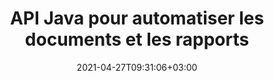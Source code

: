 ---
############################# Static ############################
layout: "product"
date: 2021-04-27T09:31:06+03:00
draft: false

product: "Assembly"
product_tag: "assembly"
platform: "Java"
platform_tag: "java"

############################# Head ############################
head_title: "API d'assemblage d'automatisation de documents Java et de générateur de rapports dynamiques"
head_description: "API Java pour l'automatisation des documents, l'assemblage et la création de rapports. Créer des rapports à partir de modèles personnalisés. Assembler PDF Word Excel PPTX HTML à partir de sources de données DB, JSON, OData et XML."

############################# Header ############################
title: "API Java pour automatiser les documents et les rapports"
description: "Créer des applications d'automatisation de documents pour récupérer des données ; mettez-le dans des modèles personnalisables et générez des rapports dynamiques via l'API Java."
button:
    enable: true

############################# SubMenu ############################
submenu:
    enable: true
    
    left:
        img_alt: "GroupDocs.Assembly for Java"
        image: "/border/groupdocs-assembly-java.svg"
        product: "GroupDocs.Assembly"
        platform: "Java"

    middle:
        button:
            # button loop
            - link: "#overview"
              text: "Aperçu"

            # button loop
            - link: "#features"
              text: "Caractéristiques"

            # button loop
            - link: "#support"
              text: "Support"

            # button loop
            - link: "https://products.groupdocs.app/assembly"
              text: "Live Demo"

            # button loop
            - link: "https://purchase.groupdocs.com/pricing/assembly/java"
              text: "Pricing"

    right:
        link_download: "https://downloads.groupdocs.com/assembly"
        link_learn: "https://docs.groupdocs.com/assembly/java/"
        link_buy: "https://purchase.groupdocs.com"

############################# Aperçu ############################
overview:
    enable: true
    content: |
      L'API GroupDocs.Assembly pour Java vous aide à développer rapidement des applications d'automatisation de documents et de création de rapports en Java pour générer des rapports personnalisés à partir de modèles sans installer de logiciel externe. Le moteur de génération de rapports récupère les données du document modèle, les assemble et génère des rapports dans le format de sortie spécifié selon la syntaxe définie. Il vous permet de configurer et d'insérer dynamiquement les propriétés de mise en forme des éléments de modèle et prend en charge diverses sources de données (JSON, XML, OData, bases de données, CSV, tableur en tant que table de données, table de traitement de texte en tant que table de données et bases de données) pour récupérer des données.

      La bibliothèque d'assemblage de documents reconnaît plusieurs formats de documents et vous permet de créer des modèles dans tous les types de fichiers pris en charge tels que PDF, HTML, e-mail Outlook, Microsoft Office Word, feuilles de calcul Excel, présentations PowerPoint et texte. Il prend en charge la syntaxe de modèle basée sur LINQ et les utilisateurs peuvent également configurer et insérer dynamiquement les propriétés de mise en forme des éléments de modèle.

      GroupDocs.Assembly pour Java est facile à intégrer aux applications Java nouvelles ou existantes. Il est hautement compatible avec toutes les versions de Java et prend en charge les systèmes d'exploitation populaires (Windows, Linux, Mac OS) capables d'exécuter l'environnement d'exécution Java.

    tabs:
      enable: true     
      
      ## TAB ONE ##
      tab_one:
        description: |
          Voici un aperçu de GroupDocs.Assembly pour Java :

        right:
          enable: true
          icon: "fab fa-html5"
          title: "Aperçu"
          content: |
            * Formulation des données
            * Formatage des données
            * Automatisation des données
            * Créer un modèle
            * Formatage des éléments du modèle
            * Génération de rapports
      
      ## TAB TWO ##
      tab_two:
        description: |
          Les [formats de fichiers de documents](https://docs.groupdocs.com/assembly/java/supported-document-formats/) pris en charge pour l'API de génération de documents Java sont répertoriés ci-dessous.

        left:
          enable: true
          table:
            # table loop
            - title: "Formats Microsoft Office"
              content: |
                * **Word**: DOC, DOCX, DOT, DOTX, DOTM, DOCM, RTF, WordprocessingML (XML)
                * **Excel**: XLS, XLSX, XLSM, XLSB, XLT, XLTM, XLTX, SpreadsheetML (XML)
                * **PowerPoint**: PPT, PPTX, PPTM, PPS, PPSX, PPSM, POTX, POTM
                * **Outlook**: EML, EMLX, MSG, MHT

            # table loop
            - title: "Sources de données prises en charge"
              content: |
                * Base de données
                * XML
                * OData
                * JSON
                * CSV
                * Objets .NET personnalisés
                * Feuille de calcul sous forme de tableau de données
                * Table de traitement de texte comme table de données

        right:
          enable: true
          table:
            # table loop
            - title: "Autres formats"
              content: |
                * **OpenOffice Document Formats**: ODT, OTT, ODS, ODP
                * **Email**: MHT, MHTML
                * **Web**: HTML
                * **Markdown Documentation File**: MD
                * **Other**: TXT

            # table loop
            - title: "Prise en charge de l'assemblage inter-formats"
              content: |
                * Traitement de texte **TO** Traitement de texte, HTML, PDF, XPS, TIFF, MHTML, Markdown, TXT, XAML, OpenXPS, EPUB, SVG, PS, PCL
                * Tableur **TO** Tableur, HTML, PDF, XPS, TIFF, MHTML
                * Présentation **TO** Présentation, HTML, PDF, XPS, TIFF
                * Courriel **À** Traitement de texte, Courriel, HTML, PDF, XPS, TIFF, MHTML, Markdown, TXT, XAML, OpenXPS, EPUB, SVG, PS, PCL
                * Traitement de texte HTML et TXT **TO**, HTML, PDF, XPS, TIFF, MHTML, Markdown, TXT, XAML, OpenXPS, EPUB, SVG, PS, PCL

      ## TAB THREE ##
      tab_three:
        description: |
          GroupDocs.Assembly for Java prend en charge la suite Systèmes d'exploitation, Frameworks & Directeur chargé d'emballages:
        
        left:
          enable: true
          table:
            # table loop
            - icon: "fab fa-windows"
              title: "Systèmes d'exploitation"
              content: |
                * Bureau Microsoft Windows
                * Serveur Microsoft Windows
                * Linux
                * Mac OS

            # table loop
            - icon: "fas fa-code"
              title: "Cadres pris en charge"
              content: |
                * Java 7 (1.7) et supérieur

        right:
          enable: true
          table:
            # table loop
            - icon: "fas fa-cogs"
              title: "Environnements de développement"
              content: |
                * NetBeans
                * IDÉE IntelliJ
                * Éclipse
            # table loop
            - icon: "fas fa-tools"
              title: "Outil d'automatisation de construction"
              content: |
                * Maven

############################# Caractéristiques ############################
features:
    enable: true
    title: "GroupDocs.Assembly pour les fonctionnalités Java"

    feature:
      # feature loop
      - icon: "fas fa-copy"
        content: "Ajustez l'image dans la zone de texte de Word, Excel, présentations et e-mails tout en préservant le rapport d'image"

      # feature loop
      - icon: "fas fa-eye"
        content: "Utiliser des formules et effectuer des opérations de données séquentielles - Appliquer la formule lors de l'assemblage de la feuille de calcul"

      # feature loop
      - icon: "fas fa-bolt"
        content: "Appliquer le formatage supérieur, inférieur, majuscule, FirstCap aux chaînes dans la syntaxe du modèle"
      
      # feature loop
      - icon: "fas fa-file-powerpoint"
        content: "Prise en charge de la syntaxe du modèle Formatage de la nature numérique ordinale, cardinale et alphabétique"

      # feature loop
      - icon: "fas fa-code"
        content: "Prend en charge les modèles de documents avec des variables personnalisées et des commentaires de texte dans les balises de syntaxe de modèle"

      # feature loop
      - icon: "fas fa-cloud"
        content: "Insérer dynamiquement le contenu du document dans le rapport"

      # feature loop
      - icon: "fas fa-remove-format"
        content: "Configurer dynamiquement la couleur d'arrière-plan des documents HTML et générer un code-barres dans les rapports"

      # feature loop
      - icon: "fas fa-comment-slash"
        content: "Insérer dynamiquement des hyperliens dans les rapports et appliquer des attributs au corps du message électronique"

      # feature loop
      - icon: "fas fa-location-arrow"
        content: "Joindre dynamiquement des pièces jointes aux e-mails et mettre à jour les champs lors de l'assemblage du document de traitement de texte"

      # feature loop
      - icon: "fas fa-border-all"
        content: "Prise en charge de NEXT Field Analogue de Microsoft Word"

      # feature loop
      - icon: "fas fa-wrench"
        content: "Ajouter dynamiquement des liens et des signets aux formats de document et nommer les plages de cellules des feuilles de calcul Excel"

      # feature loop
      - icon: "fas fa-columns"
        content: "Chargement et enregistrement des formats de documents de présentation POT et OTP assemblés"

      # feature loop
      - icon: "fas fa-file-word"
        content: "Formatage de modèle pour les éléments numériques, texte, image, date-heure et graphiques"

      # feature loop
      - icon: "fas fa-envelope"
        content: "Insérer dynamiquement des images et des documents à partir d'octets encodés en Base64"

      # feature loop
      - icon: "fas fa-print"
        content: "Syntaxe de modèle basée sur LINQ"

      # feature loop
      - icon: "fas fa-file-archive"
        content: "Modifier le format du fichier assemblé à l'aide de spécifications explicites ou d'une extension de fichier"

      # feature loop
      - icon: "fas fa-lock"
        content: "Liste ordonnée prise en charge pour Markdown - Enregistrer les e-mails et les documents Word nouvellement assemblés dans Markdown"

      # feature loop
      - icon: "fas fa-file-code"
        content: "Générez divers types de rapports, par exemple, des graphiques, des images, des tableaux, des listes, etc."
      
      # feature loop
      - icon: "fas fa-fill-drip"
        content: "Erreurs de syntaxe de modèle en ligne dans les documents générés au lieu de lancer des exceptions"

      # feature loop
      - icon: "fas fa-file-excel"
        content: "Redémarrer dynamiquement une liste numérotée dans des documents Word ainsi que des e-mails avec des corps HTML et RTF"

      # feature loop
      - icon: "fas fa-heading"
        content: "Prise en charge des tableaux, des liens automatiques, des liens en ligne et des images pour les documents Markdown assemblés"

      # feature loop
      - icon: "fas fa-project-diagram"
        content: "Génération dynamique de codes-barres (GS1-128 AI 8102 Coupon Extended et UPCA & GS1 Databar Coupon"

      # feature loop
      - icon: "fas fa-cube"
        content: "Chargez des documents modèles à partir de HTML avec des ressources et enregistrez Word, Excel, PowerPoint et des e-mails assemblés au format HTML avec des ressources"

    more_feature :
      # more_feature_loop
      - title: "Manipuler les éléments du modèle"
        content: |
          Manipulez de nombreux éléments de modèle avec GroupDocs.Assembly pour l'API Java. Les éléments de modèle avec lesquels vous pouvez travailler incluent les blocs de texte, les images, les hyperliens, les blocs HTML, les codes-barres (via les polices de code-barres) et les graphiques. Vous pouvez également appliquer des blocs répétés et des blocs conditionnels pour les éléments de liste et les lignes de tableau. Fusion dynamique de cellules de tableau contenant le même texte, basée sur des expressions de modèle pour les documents, les présentations, les feuilles de calcul et les e-mails avec des corps HTML et RTF.
      
      # more_feature_loop
      - title: "Manipuler les rapports de liste"
        content: |
          L'utilisation de l'API GroupDocs.Assembly pour Java prend en charge les types de rapports de liste suivants :

          * Liste à puces
          * Liste numérotée
          * Colored Liste numérotée

      # more_feature_loop
      - title: "Manipuler les rapports graphiques"
        content: |
          GroupDocs.Assembly pour Java prend en charge les types de rapports graphiques suivants :

          * Graphique à bulles, qui affiche trois dimensions de données
          * Graphique à colonnes
          * Diagramme circulaire
          * Diagramme de dispersion
          * Tableau des séries (en couleur)

      # more_feature_loop
      - title: "Manipuler les rapports de table"
        content: |
          GroupDocs.Assembly pour Java prend en charge les types de rapports de table suivants :

          * Tableau maître-détail
          * Tableau avec lignes en surbrillance
          * Tableau avec contenu alternatif
          * Tableau avec filtrage, regroupement et classement

          Vous pouvez également utiliser des bandes de données dans les lignes du tableau.

      # more_feature_loop
      - title: "Manipuler les rapports graphiques"
        content: |
          L'intégration de GroupDocs.Assembly pour l'API Java avec votre application Java est un jeu d'enfant. Ce qui suit est un exemple de bloc de code qui génère un rapport au format OpenDocument à l'aide de Java : 

          ```java
          DocumentAssembler assembler = new DocumentAssembler();
          assembler.assembleDocument("D:\\WordTemplates\\Nested External Document.docx", "D:\\WordReports\\Nested External Document.docx", 
          new DataSourceInfo( new DataStorage(), null));
          ```

############################# Support ############################
support:
    enable: true

############################# Solutions ############################
solutions:
    enable: true
    title: "GroupDocs.Assembly propose des API de visualisation de documents pour d'autres environnements de développement populaires"

    solution:
        # solution loop
        - img_alt: "GroupDocs.Assembly for .NET"
          image: "/border/groupdocs-assembly-net.svg"
          product: "GroupDocs.Assembly"
          platform: ".NET"
          link: "/assembly/net/"

############################# Back to top ###############################
back_to_top:
  enable: true
---